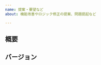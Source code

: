 ```yaml
---
name: 提案・要望など
about: 機能改善やロジック修正の提案、問題提起など

---
```


概要
---
<!-- 何が起きている / 起きそうなのか、何を改修したらいいのか等 -->

バージョン
---
<!--
リリースバージョンや git リビジョンを記載してください。
不定の場合はその旨を記載してください。
-->

<!-- お疲れさまでした -->

